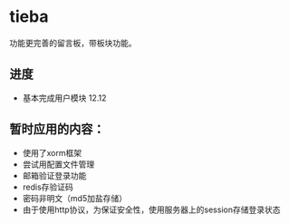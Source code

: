 # tieba

功能更完善的留言板，带板块功能。

## 进度

- 基本完成用户模块 12.12

## 暂时应用的内容：

- 使用了xorm框架
- 尝试用配置文件管理
- 邮箱验证登录功能
- redis存验证码
- 密码非明文（md5加盐存储）
- 由于使用http协议，为保证安全性，使用服务器上的session存储登录状态